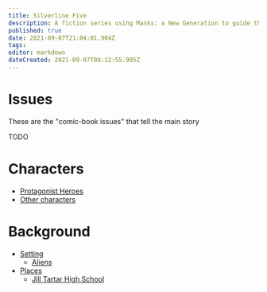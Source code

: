 ```yaml
---
title: Silverline Five
description: A fiction series using Masks: a New Generation to guide the creation of the story
published: true
date: 2021-09-07T21:04:01.904Z
tags: 
editor: markdown
dateCreated: 2021-09-07T08:12:55.905Z
---
```


# Issues
These are the "comic-book issues" that tell the main story

TODO

# Characters

* [Protagonist Heroes](heroes)
* [Other characters](other-characters)

# Background

* [Setting](setting)
  * [Aliens](setting/aliens)
* [Places](places)
  * [Jill Tartar High School](places/jill-tartar-hs)